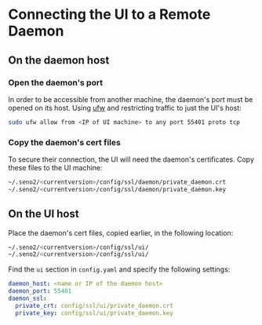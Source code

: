 # Connecting the UI to a Remote Daemon

## On the daemon host

### Open the daemon's port

In order to be accessible from another machine, the daemon's port must be opened on its host. Using [ufw](https://help.ubuntu.com/community/UFW) and restricting traffic to just the UI's host:

````bash
sudo ufw allow from <IP of UI machine> to any port 55401 proto tcp
````

### Copy the daemon's cert files

To secure their connection, the UI will need the daemon's certificates. Copy these files to the UI machine:

````bash
~/.seno2/<currentversion>/config/ssl/daemon/private_daemon.crt
~/.seno2/<currentversion>/config/ssl/daemon/private_daemon.key
````

## On the UI host

Place the daemon's cert files, copied earlier, in the following location:

````bash
~/.seno2/<currentversion>/config/ssl/ui/
~/.seno2/<currentversion>/config/ssl/ui/
````

Find the `ui` section in `config.yaml` and specify the following settings:

````yaml
daemon_host: <name or IP of the daemon host>
daemon_port: 55401
daemon_ssl:
  private_crt: config/ssl/ui/private_daemon.crt
  private_key: config/ssl/ui/private_daemon.key
````
